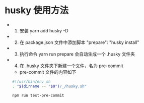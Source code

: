 # husky 使用方法

- 1. 安装 yarn add husky -D
- 2. 在 package.json 文件中添加脚本 "prepare": "husky install"
- 3. 执行命令 yarn run prepare 会自动生成一个 .husky 文件夹
- 4. 在 .husky 文件夹下新建一个文件，名为 pre-commit
  - pre-commit 文件的内容如下
  ```sh
  #!/usr/bin/env sh
  . "$(dirname -- "$0")/_/husky.sh"

  npm run test-pre-commit
  ```
